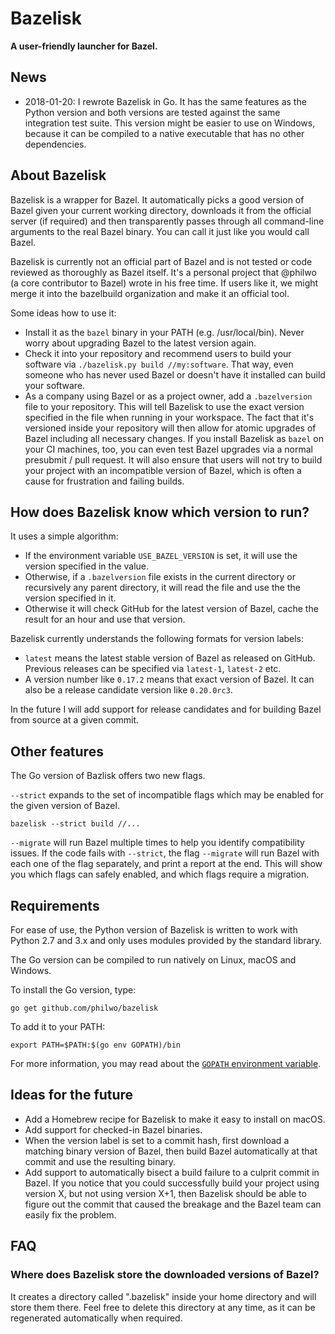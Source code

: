 # Bazelisk

**A user-friendly launcher for Bazel.**

## News

- 2018-01-20: I rewrote Bazelisk in Go. It has the same features as the Python version and both versions are tested against the same integration test suite. This version might be easier to use on Windows, because it can be compiled to a native executable that has no other dependencies.

## About Bazelisk

Bazelisk is a wrapper for Bazel. It automatically picks a good version of Bazel given your current working directory, downloads it from the official server (if required) and then transparently passes through all command-line arguments to the real Bazel binary. You can call it just like you would call Bazel.

Bazelisk is currently not an official part of Bazel and is not tested or code reviewed as thoroughly as Bazel itself. It's a personal project that @philwo (a core contributor to Bazel) wrote in his free time. If users like it, we might merge it into the bazelbuild organization and make it an official tool.

Some ideas how to use it:
- Install it as the `bazel` binary in your PATH (e.g. /usr/local/bin). Never worry about upgrading Bazel to the latest version again.
- Check it into your repository and recommend users to build your software via `./bazelisk.py build //my:software`. That way, even someone who has never used Bazel or doesn't have it installed can build your software.
- As a company using Bazel or as a project owner, add a `.bazelversion` file to your repository. This will tell Bazelisk to use the exact version specified in the file when running in your workspace. The fact that it's versioned inside your repository will then allow for atomic upgrades of Bazel including all necessary changes. If you install Bazelisk as `bazel` on your CI machines, too, you can even test Bazel upgrades via a normal presubmit / pull request. It will also ensure that users will not try to build your project with an incompatible version of Bazel, which is often a cause for frustration and failing builds.

## How does Bazelisk know which version to run?

It uses a simple algorithm:
- If the environment variable `USE_BAZEL_VERSION` is set, it will use the version specified in the value.
- Otherwise, if a `.bazelversion` file exists in the current directory or recursively any parent directory, it will read the file and use the the version specified in it.
- Otherwise it will check GitHub for the latest version of Bazel, cache the result for an hour and use that version.

Bazelisk currently understands the following formats for version labels:
- `latest` means the latest stable version of Bazel as released on GitHub. Previous
  releases can be specified via `latest-1`, `latest-2` etc.
- A version number like `0.17.2` means that exact version of Bazel. It can also
  be a release candidate version like `0.20.0rc3`.

In the future I will add support for release candidates and for building Bazel from source at a given commit.

## Other features

The Go version of Bazlisk offers two new flags.

`--strict` expands to the set of incompatible flags which may be enabled for the
given version of Bazel.

```shell
bazelisk --strict build //...
```

`--migrate` will run Bazel multiple times to help you identify compatibility
issues. If the code fails with `--strict`, the flag `--migrate` will run Bazel
with each one of the flag separately, and print a report at the end. This will
show you which flags can safely enabled, and which flags require a migration.

## Requirements

For ease of use, the Python version of Bazelisk is written to work with Python 2.7 and 3.x and only uses modules provided by the standard library.

The Go version can be compiled to run natively on Linux, macOS and Windows.

To install the Go version, type:

```shell
go get github.com/philwo/bazelisk
```

To add it to your PATH:

```shell
export PATH=$PATH:$(go env GOPATH)/bin
```

For more information, you may read about the [`GOPATH` environment
variable](https://github.com/golang/go/wiki/SettingGOPATH).

## Ideas for the future

- Add a Homebrew recipe for Bazelisk to make it easy to install on macOS.
- Add support for checked-in Bazel binaries.
- When the version label is set to a commit hash, first download a matching binary version of Bazel, then build Bazel automatically at that commit and use the resulting binary.
- Add support to automatically bisect a build failure to a culprit commit in Bazel. If you notice that you could successfully build your project using version X, but not using version X+1, then Bazelisk should be able to figure out the commit that caused the breakage and the Bazel team can easily fix the problem.

## FAQ

### Where does Bazelisk store the downloaded versions of Bazel?
It creates a directory called ".bazelisk" inside your home directory and will store them there. Feel free to delete this directory at any time, as it can be regenerated automatically when required.
